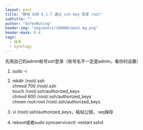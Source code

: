 ```yaml
---
layout: post
title: "群晖 DSM 6.1.7 通过 ssh key 登录 root"
subtitle: ""
author: "Se7enMuting"
header-img: "img/posts/180806/post-bg.png"
header-mask: 0.4
tags:
  - 技术
  - Synology
---
```


先用自己的admin帐号ssh登录（账号名不一定是admin，看你的设置）

1.  sudo -i

2.  mkdir /root/.ssh    
chmod 700 /root/.ssh    
touch /root/.ssh/authorized_keys    
chmod 600 /root/.ssh/authorized_keys    
chown root:root /root/.ssh/authorized_keys

3.  vi /root/.ssh/authorized_keys，粘帖公钥，:wq保存

4.  reboot或者sudo synoservicectl –restart sshd

